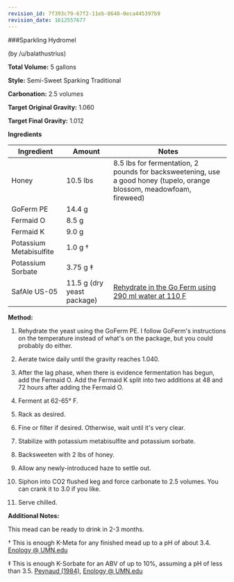 ```yaml
---
revision_id: 7f393c79-67f2-11eb-8648-0eca445397b9
revision_date: 1612557677
---
```


###Sparkling Hydromel

(by /u/balathustrius)

**Total Volume:** 5 gallons

**Style:** Semi-Sweet Sparking Traditional

**Carbonation:** 2.5 volumes

**Target Original Gravity:** 1.060

**Target Final Gravity:** 1.012

**Ingredients**

Ingredient| Amount | Notes
---|---|---
Honey | 10.5 lbs | 8.5 lbs for fermentation, 2 pounds for backsweetening, use a good honey (tupelo, orange blossom, meadowfoam, fireweed)
GoFerm PE | 14.4 g |
Fermaid O | 8.5 g |
Fermaid K | 9.0 g | 
Potassium Metabisulfite | 1.0 g † |
Potassium Sorbate | 3.75 g ‡ |
SafAle US-05 | 11.5 g (dry yeast package) | [Rehydrate in the Go Ferm using 290 ml water at 110 F](http://www.scottlab.com/product-102.aspx)

**Method:**

1. Rehydrate the yeast using the GoFerm PE. I follow GoFerm's instructions on the temperature instead of what's on the package, but you could probably do either.

1. Aerate twice daily until the gravity reaches 1.040.

1. After the lag phase, when there is evidence fermentation has begun, add the Fermaid O. Add the Fermaid K split into two additions at 48 and 72 hours after adding the Fermaid O.

1. Ferment at 62-65° F.

1. Rack as desired.

1. Fine or filter if desired. Otherwise, wait until it's very clear.

1. Stabilize with potassium metabisulfite and potassium sorbate.

1. Backsweeten with 2 lbs of honey.

1. Allow any newly-introduced haze to settle out.

1. Siphon into CO2 flushed keg and force carbonate to 2.5 volumes. You can crank it to 3.0 if you like.

1. Serve chilled.

**Additional Notes:**

This mead can be ready to drink in 2-3 months.

† This is enough K-Meta for any finished mead up to a pH of about 3.4. [Enology @ UMN.edu](http://enology.umn.edu/2011/03/10/sulfur-dioxide-as-an-antimicrobial/)

‡ This is enough K-Sorbate for an ABV of up to 10%, assuming a pH of less than 3.5. [Peynaud (1984)](http://www.amazon.com/Knowing-Making-Wine-Alan-Spencer/dp/047188149X), [Enology @ UMN.edu](http://enology.umn.edu/2011/02/23/potassium-sorbate-as-a-wine-preservative/)